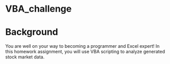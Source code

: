 # VBA_challenge

# Background
You are well on your way to becoming a programmer and Excel expert! In this homework assignment, you will use VBA scripting to analyze generated stock market data.
